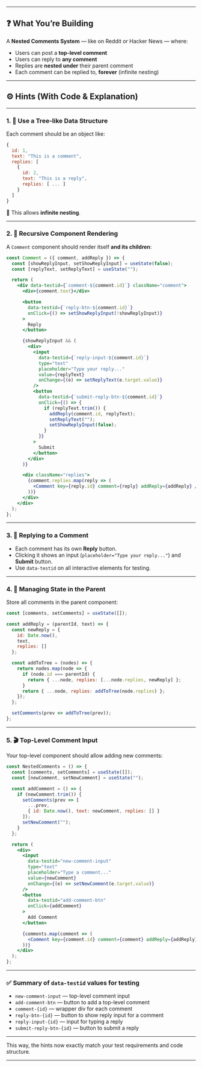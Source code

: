 
---

## ❓ What You’re Building

A **Nested Comments System** — like on Reddit or Hacker News — where:

* Users can post a **top-level comment**
* Users can reply to **any comment**
* Replies are **nested under** their parent comment
* Each comment can be replied to, **forever** (infinite nesting)

---

## ⚙️ Hints (With Code & Explanation)

---

### 1. 🧠 **Use a Tree-like Data Structure**

Each comment should be an object like:

```js
{
  id: 1,
  text: "This is a comment",
  replies: [
    {
      id: 2,
      text: "This is a reply",
      replies: [ ... ]
    }
  ]
}
```

🔁 This allows **infinite nesting**.

---

### 2. 🧱 **Recursive Component Rendering**

A `Comment` component should render itself **and its children**:

```jsx
const Comment = ({ comment, addReply }) => {
  const [showReplyInput, setShowReplyInput] = useState(false);
  const [replyText, setReplyText] = useState("");

  return (
    <div data-testid={`comment-${comment.id}`} className="comment">
      <div>{comment.text}</div>

      <button
        data-testid={`reply-btn-${comment.id}`}
        onClick={() => setShowReplyInput(!showReplyInput)}
      >
        Reply
      </button>

      {showReplyInput && (
        <div>
          <input
            data-testid={`reply-input-${comment.id}`}
            type="text"
            placeholder="Type your reply..."
            value={replyText}
            onChange={(e) => setReplyText(e.target.value)}
          />
          <button
            data-testid={`submit-reply-btn-${comment.id}`}
            onClick={() => {
              if (replyText.trim()) {
                addReply(comment.id, replyText);
                setReplyText("");
                setShowReplyInput(false);
              }
            }}
          >
            Submit
          </button>
        </div>
      )}

      <div className="replies">
        {comment.replies.map(reply => (
          <Comment key={reply.id} comment={reply} addReply={addReply} />
        ))}
      </div>
    </div>
  );
};
```

---

### 3. 💬 **Replying to a Comment**

* Each comment has its own **Reply** button.
* Clicking it shows an input (`placeholder="Type your reply..."`) and **Submit** button.
* Use `data-testid` on all interactive elements for testing.

---

### 4. 🧩 **Managing State in the Parent**

Store all comments in the parent component:

```jsx
const [comments, setComments] = useState([]);

const addReply = (parentId, text) => {
  const newReply = {
    id: Date.now(),
    text,
    replies: []
  };

  const addToTree = (nodes) => {
    return nodes.map(node => {
      if (node.id === parentId) {
        return { ...node, replies: [...node.replies, newReply] };
      }
      return { ...node, replies: addToTree(node.replies) };
    });
  };

  setComments(prev => addToTree(prev));
};
```

---

### 5. 🎬 **Top-Level Comment Input**

Your top-level component should allow adding new comments:

```jsx
const NestedComments = () => {
  const [comments, setComments] = useState([]);
  const [newComment, setNewComment] = useState("");

  const addComment = () => {
    if (newComment.trim()) {
      setComments(prev => [
        ...prev,
        { id: Date.now(), text: newComment, replies: [] }
      ]);
      setNewComment("");
    }
  };

  return (
    <div>
      <input
        data-testid="new-comment-input"
        type="text"
        placeholder="Type a comment..."
        value={newComment}
        onChange={(e) => setNewComment(e.target.value)}
      />
      <button
        data-testid="add-comment-btn"
        onClick={addComment}
      >
        Add Comment
      </button>

      {comments.map(comment => (
        <Comment key={comment.id} comment={comment} addReply={addReply} />
      ))}
    </div>
  );
};
```

---

### ✅ Summary of `data-testid` values for testing

* `new-comment-input` — top-level comment input
* `add-comment-btn` — button to add a top-level comment
* `comment-{id}` — wrapper div for each comment
* `reply-btn-{id}` — button to show reply input for a comment
* `reply-input-{id}` — input for typing a reply
* `submit-reply-btn-{id}` — button to submit a reply

---

This way, the hints now exactly match your test requirements and code structure.

---
